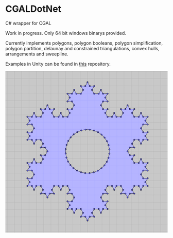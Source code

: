 # CGALDotNet
C# wrapper for CGAL

Work in progress. Only 64 bit windows binarys provided.

Currently implements polygons, polygon booleans, polygon simplification, polygon partition, delaunay and constrained triangulations, convex hulls, arrangements and sweepline.


Examples in Unity can be found in [this](https://github.com/Scrawk/CGALDotNetUnity) repository.


![KockStar](./Media/KockStar.jpg)
